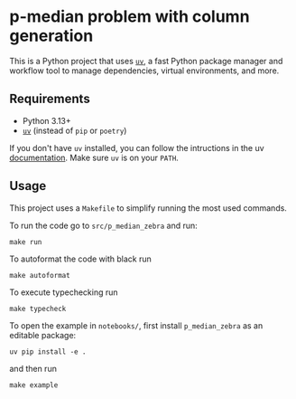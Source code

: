 # p-median problem with column generation

This is a Python project that uses [`uv`](https://github.com/astral-sh/uv), a fast Python package manager and workflow tool to manage dependencies, virtual environments, and more.

## Requirements

- Python 3.13+
- [`uv`](https://github.com/astral-sh/uv) (instead of `pip` or `poetry`)

If you don't have `uv` installed, you can follow the intructions in the uv [documentation](https://docs.astral.sh/uv/getting-started/installation/). Make sure `uv` is on your `PATH`. 

## Usage

This project uses a `Makefile` to simplify running the most used commands.

To run the code go to `src/p_median_zebra` and run:
```
make run
```

To autoformat the code with black run
```
make autoformat
```

To execute typechecking run
```
make typecheck
```

To open the example in `notebooks/`, first install `p_median_zebra` as an editable package:
```
uv pip install -e .
```

and then run
```
make example
```